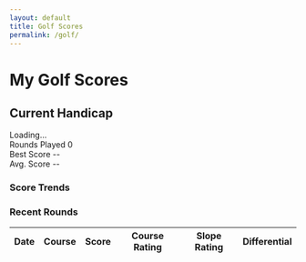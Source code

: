 ```yaml
---
layout: default
title: Golf Scores
permalink: /golf/
---
```


# My Golf Scores

<div class="golf-stats-container">
  <div class="stats-summary">
    <div class="handicap-display">
      <h2>Current Handicap</h2>
      <div class="handicap-value" id="current-handicap">Loading...</div>
    </div>
    <div class="quick-stats">
      <div class="stat-box">
        <span class="stat-label">Rounds Played</span>
        <span class="stat-value" id="rounds-played">0</span>
      </div>
      <div class="stat-box">
        <span class="stat-label">Best Score</span>
        <span class="stat-value" id="best-score">--</span>
      </div>
      <div class="stat-box">
        <span class="stat-label">Avg. Score</span>
        <span class="stat-value" id="avg-score">--</span>
      </div>
    </div>
  </div>
  
  <div class="chart-container">
    <h3>Score Trends</h3>
    <canvas id="scoreChart"></canvas>
  </div>
  
  <div class="scores-table-container">
    <h3>Recent Rounds</h3>
    <table class="scores-table" id="scores-table">
      <thead>
        <tr>
          <th>Date</th>
          <th>Course</th>
          <th>Score</th>
          <th>Course Rating</th>
          <th>Slope Rating</th>
          <th>Differential</th>
        </tr>
      </thead>
      <tbody id="scores-body">
        <!-- Scores will be populated here -->
      </tbody>
    </table>
  </div>
</div>
